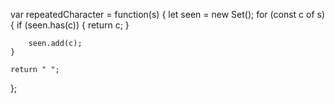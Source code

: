 var repeatedCharacter = function(s) {
    let seen = new Set();
    for (const c of s) {
        if (seen.has(c)) {
            return c;
        }
        
        seen.add(c);
    }
    
    return " ";
};